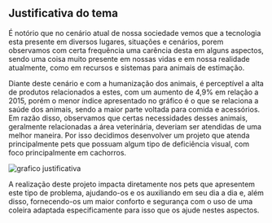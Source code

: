 
## Justificativa do tema
É notório que no cenário atual de nossa sociedade vemos que a tecnologia esta presente em diversos lugares, situações e cenários, porem observamos com certa frequência uma carência desta em alguns aspectos, sendo uma coisa muito presente em nossas vidas e em nossa realidade atualmente, como em recursos e sistemas para animais de estimação.

Diante deste cenário e com a humanização dos animais, é perceptível a alta de produtos relacionados a estes, com um aumento de 4,9% em relação a 2015, porém o menor índice apresentado no gráfico é o que se relaciona a saúde dos animais, sendo a maior parte voltada para comida e acessórios. Em razão disso, observamos que certas necessidades desses animais, geralmente relacionadas a área veterinária, deveriam ser atendidas de uma melhor maneira. Por isso decidimos desenvolver um projeto que atenda principalmente pets que possuam algum tipo de deficiência visual, com foco principalmente em cachorros.
 
 
![grafico justificativa](https://user-images.githubusercontent.com/99488062/172970981-46cf94f6-7732-41e7-918d-4bb709171ff2.png)

 
A realização deste projeto impacta diretamente nos pets que apresentem este tipo de problema, ajudando-os e os auxiliando em seu dia a dia e, além disso, fornecendo-os um maior conforto e segurança com o uso de uma coleira adaptada especificamente para isso que os ajude nestes aspectos.

